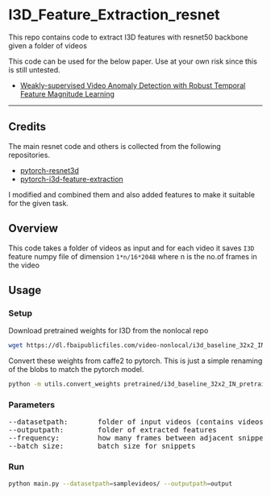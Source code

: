 # I3D_Feature_Extraction_resnet
This repo contains code to extract I3D features with resnet50 backbone given a folder of videos

This code can be used for the below paper. Use at your own risk since this is still untested.
* [Weakly-supervised Video Anomaly Detection with Robust Temporal Feature Magnitude Learning](https://arxiv.org/pdf/2101.10030.pdf)

---

## Credits
The main resnet code and others is collected from the following repositories. 
* [pytorch-resnet3d](https://github.com/Tushar-N/pytorch-resnet3d)
* [pytorch-i3d-feature-extraction](https://github.com/Finspire13/pytorch-i3d-feature-extraction)

I modified and combined them and also added features to make it suitable for the given task.

## Overview
This code takes a folder of videos as input and for each video it saves ```I3D``` feature numpy file of dimension ```1*n/16*2048``` where n is the no.of frames in the video

## Usage
### Setup
Download pretrained weights for I3D from the nonlocal repo
```bash
wget https://dl.fbaipublicfiles.com/video-nonlocal/i3d_baseline_32x2_IN_pretrain_400k.pkl -P pretrained/
```
Convert these weights from caffe2 to pytorch. This is just a simple renaming of the blobs to match the pytorch model.
```bash
python -m utils.convert_weights pretrained/i3d_baseline_32x2_IN_pretrain_400k.pkl pretrained/i3d_r50_kinetics.pth
```

### Parameters
<pre>
--datasetpath:       folder of input videos (contains videos or subdirectories of videos)
--outputpath:        folder of extracted features
--frequency:         how many frames between adjacent snippet
--batch_size:        batch size for snippets
</pre>

### Run
```bash
python main.py --datasetpath=samplevideos/ --outputpath=output
```
